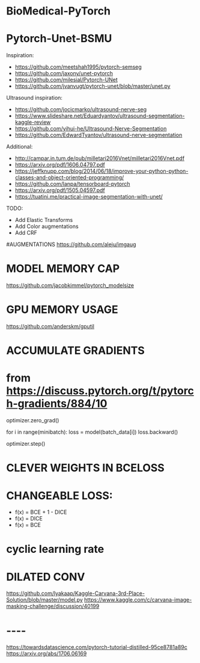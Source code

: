 # BioMedical-PyTorch
# Pytorch-Unet-BSMU

Inspiration:
- https://github.com/meetshah1995/pytorch-semseg
- https://github.com/jaxony/unet-pytorch
- https://github.com/milesial/Pytorch-UNet
- https://github.com/jvanvugt/pytorch-unet/blob/master/unet.py

Ultrasound inspiration:
- https://github.com/jocicmarko/ultrasound-nerve-seg
- https://www.slideshare.net/Eduardyantov/ultrasound-segmentation-kaggle-review
- https://github.com/yihui-he/Ultrasound-Nerve-Segmentation
- https://github.com/EdwardTyantov/ultrasound-nerve-segmentation

Additional:
- http://campar.in.tum.de/pub/milletari2016Vnet/milletari2016Vnet.pdf
- https://arxiv.org/pdf/1606.04797.pdf
- https://jeffknupp.com/blog/2014/06/18/improve-your-python-python-classes-and-object-oriented-programming/
- https://github.com/lanpa/tensorboard-pytorch
- https://arxiv.org/pdf/1505.04597.pdf
- https://tuatini.me/practical-image-segmentation-with-unet/

TODO:

- Add Elastic Transforms
- Add Color augmentations
- Add CRF

#AUGMENTATIONS
https://github.com/aleju/imgaug

# MODEL MEMORY CAP
https://github.com/jacobkimmel/pytorch_modelsize

# GPU MEMORY USAGE
https://github.com/anderskm/gputil

# ACCUMULATE GRADIENTS
# from https://discuss.pytorch.org/t/pytorch-gradients/884/10
optimizer.zero_grad()

for i in range(minibatch):
    loss = model(batch_data[i])
    loss.backward()

optimizer.step()

# CLEVER WEIGHTS IN BCELOSS

# CHANGEABLE LOSS: 
- f(x) = BCE + 1 - DICE
- f(x) = DICE
- f(x) = BCE

# cyclic learning rate

# DILATED CONV
https://github.com/lyakaap/Kaggle-Carvana-3rd-Place-Solution/blob/master/model.py
https://www.kaggle.com/c/carvana-image-masking-challenge/discussion/40199

# ----
https://towardsdatascience.com/pytorch-tutorial-distilled-95ce8781a89c
https://arxiv.org/abs/1706.06169

